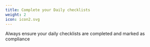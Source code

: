 ```yaml
---
title: Complete your Daily checklists
weight: 2
icon: icon2.svg
---
```


Always ensure your daily checklists are completed and marked as compliance